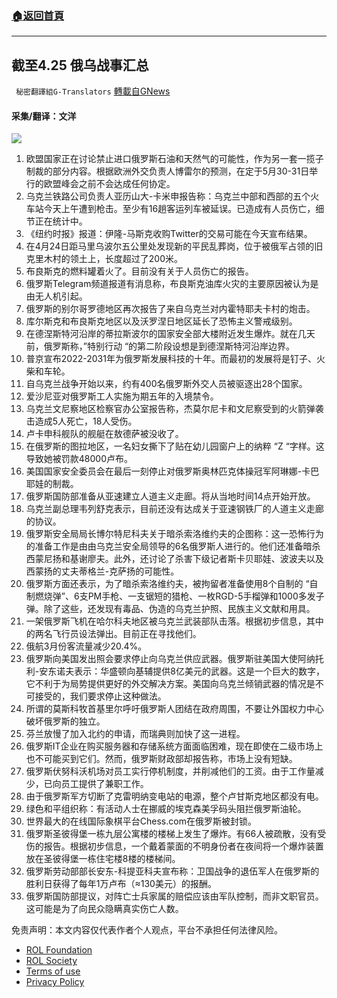 ###  [:house:返回首頁](https://github.com/ourhimalayas/txt)
---


## 截至4.25 俄乌战事汇总
` 秘密翻譯組G-Translators` [轉載自GNews](https://gnews.org/zh-hans/2412862/)

#### 采集/翻译：文洋
![](https://assets.gnews.org/wp-content/uploads/2022/04/16509115511.png)
1. 欧盟国家正在讨论禁止进口俄罗斯石油和天然气的可能性，作为另一套一揽子制裁的部分内容。根据欧洲外交负责人博雷尔的预测，在定于5月30-31日举行的欧盟峰会之前不会达成任何协定。
2. 乌克兰铁路公司负责人亚历山大-卡米申报告称：乌克兰中部和西部的五个火车站今天上午遭到枪击。至少有16趟客运列车被延误。已造成有人员伤亡，细节正在统计中。
3. 《纽约时报》报道：伊隆-马斯克收购Twitter的交易可能在今天宣布结果。
4. 在4月24日距马里乌波尔五公里处发现新的平民乱葬岗，位于被俄军占领的旧克里木村的领土上，长度超过了200米。
5. 布良斯克的燃料罐着火了。目前没有关于人员伤亡的报告。
6. 俄罗斯Telegram频道报道有消息称，布良斯克油库火灾的主要原因被认为是由无人机引起。
7. 俄罗斯的别尔哥罗德地区再次报告了来自乌克兰对内霍特耶夫卡村的炮击。
8. 库尔斯克和布良斯克地区以及沃罗涅日地区延长了恐怖主义警戒级别。
9. 在德涅斯特河沿岸的蒂拉斯波尔的国家安全部大楼附近发生爆炸。就在几天前，俄罗斯称，”特别行动 “的第二阶段设想是到德涅斯特河沿岸边界。
10. 普京宣布2022-2031年为俄罗斯发展科技的十年。而最初的发展将是钉子、火柴和车轮。
11. 自乌克兰战争开始以来，约有400名俄罗斯外交人员被驱逐出28个国家。
12. 爱沙尼亚对俄罗斯工人实施为期五年的入境禁令。
13. 乌克兰文尼察地区检察官办公室报告称，杰莫尔尼卡和文尼察受到的火箭弹袭击造成5人死亡，18人受伤。
14. 卢卡申科舰队的舰艇在敖德萨被没收了。
15. 在俄罗斯的图拉地区，一名妇女撕下了贴在幼儿园窗户上的纳粹 “Z “字样。这导致她被罚款48000卢布。
16. 美国国家安全委员会在最后一刻停止对俄罗斯奥林匹克体操冠军阿琳娜-卡巴耶娃的制裁。
17. 俄罗斯国防部准备从亚速建立人道主义走廊。将从当地时间14点开始开放。
18. 乌克兰副总理韦列舒克表示，目前还没有达成关于亚速钢铁厂的人道主义走廊的协议。
19. 俄罗斯安全局局长博尔特尼科夫关于暗杀索洛维约夫的企图称：这一恐怖行为的准备工作是由由乌克兰安全局领导的6名俄罗斯人进行的。他们还准备暗杀西蒙尼扬和基谢廖夫。此外，还讨论了杀害下级记者斯卡贝耶娃、波波夫以及西蒙扬的丈夫蒂格兰-克萨扬的可能性。
20. 俄罗斯方面还表示，为了暗杀索洛维约夫，被拘留者准备使用8个自制的 “自制燃烧弹”、6支PM手枪、一支锯短的猎枪、一枚RGD-5手榴弹和1000多发子弹。除了这些，还发现有毒品、伪造的乌克兰护照、民族主义文献和用具。
21. 一架俄罗斯飞机在哈尔科夫地区被乌克兰武装部队击落。根据初步信息，其中的两名飞行员设法弹出。目前正在寻找他们。
22. 俄航3月份客流量减少20.4%。
23. 俄罗斯向美国发出照会要求停止向乌克兰供应武器。俄罗斯驻美国大使阿纳托利-安东诺夫表示：华盛顿向基辅提供8亿美元的武器。这是一个巨大的数字，它不利于为局势提供更好的外交解决方案。美国向乌克兰倾销武器的情况是不可接受的，我们要求停止这种做法。
24. 所谓的莫斯科牧首基里尔呼吁俄罗斯人团结在政府周围，不要让外国权力中心破坏俄罗斯的独立。
25. 芬兰放慢了加入北约的申请，而瑞典则加快了这一进程。
26. 俄罗斯IT企业在购买服务器和存储系统方面面临困难，现在即使在二级市场上也不可能买到它们。然而，俄罗斯财政部却报告称，市场上没有短缺。
27. 俄罗斯伏努科沃机场对员工实行停机制度，并削减他们的工资。由于工作量减少，已向员工提供了兼职工作。
28. 由于俄罗斯军方切断了克雷明纳变电站的电源，整个卢甘斯克地区都没有电。
29. 绿色和平组织称：有活动人士在挪威的埃克森美孚码头阻拦俄罗斯油轮。
30. 世界最大的在线国际象棋平台Chess.com在俄罗斯被封锁。
31. 俄罗斯圣彼得堡一栋九层公寓楼的楼梯上发生了爆炸。有66人被疏散，没有受伤的报告。根据初步信息，一个戴着蒙面的不明身份者在夜间将一个爆炸装置放在圣彼得堡一栋住宅楼8楼的楼梯间。
32. 俄罗斯劳动部部长安东-科提亚科夫宣布称：卫国战争的退伍军人在俄罗斯的胜利日获得了每年1万卢布（≈130美元）的报酬。
33. 俄罗斯国防部提议，对阵亡士兵家属的赔偿应该由军队控制，而非文职官员。这可能是为了向民众隐瞒真实伤亡人数。


 

免责声明：本文内容仅代表作者个人观点，平台不承担任何法律风险。

- [ROL Foundation](https://rolfoundation.org/)
- [ROL Society](https://rolsociety.org/)
- [Terms of use](https://gnews.org/terms-of-use-3/)
- [Privacy Policy](https://gnews.org/privacy-policy/)
